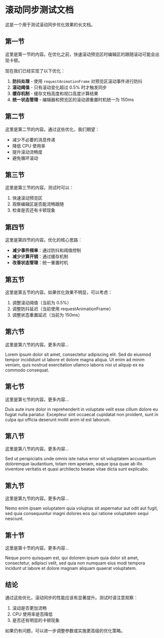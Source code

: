 # 滚动同步测试文档

这是一个用于测试滚动同步优化效果的长文档。

## 第一节

这里是第一节的内容。在优化之前，快速滚动预览区时编辑区的跟随滚动可能会出现卡顿。

现在我们已经实现了以下优化：

1. **防抖处理** - 使用 `requestAnimationFrame` 对预览区滚动事件进行防抖
2. **滚动阈值** - 只有滚动变化超过 0.5% 时才触发同步
3. **缓存机制** - 缓存文档高度和视口高度计算结果
4. **统一状态管理** - 编辑器和预览区的滚动源重置时机统一为 150ms

## 第二节

这里是第二节的内容。通过这些优化，我们期望：

- 减少不必要的消息传递
- 降低 CPU 使用率
- 提升滚动流畅度
- 避免循环滚动

## 第三节

这里是第三节的内容。测试时可以：

1. 快速滚动预览区
2. 观察编辑区是否能流畅跟随
3. 检查是否还有卡顿现象

## 第四节

这里是第四节的内容。优化的核心思路：

- **减少事件频率**：通过防抖和阈值控制
- **减少计算开销**：通过缓存机制
- **改善状态管理**：统一重置时机

## 第五节

这里是第五节的内容。如果优化效果不明显，可以考虑：

1. 调整滚动阈值（当前为 0.5%）
2. 调整防抖延迟（当前使用 requestAnimationFrame）
3. 调整状态重置延迟（当前为 150ms）

## 第六节

这里是第六节的内容。更多内容...

Lorem ipsum dolor sit amet, consectetur adipiscing elit. Sed do eiusmod tempor incididunt ut labore et dolore magna aliqua. Ut enim ad minim veniam, quis nostrud exercitation ullamco laboris nisi ut aliquip ex ea commodo consequat.

## 第七节

这里是第七节的内容。更多内容...

Duis aute irure dolor in reprehenderit in voluptate velit esse cillum dolore eu fugiat nulla pariatur. Excepteur sint occaecat cupidatat non proident, sunt in culpa qui officia deserunt mollit anim id est laborum.

## 第八节

这里是第八节的内容。更多内容...

Sed ut perspiciatis unde omnis iste natus error sit voluptatem accusantium doloremque laudantium, totam rem aperiam, eaque ipsa quae ab illo inventore veritatis et quasi architecto beatae vitae dicta sunt explicabo.

## 第九节

这里是第九节的内容。更多内容...

Nemo enim ipsam voluptatem quia voluptas sit aspernatur aut odit aut fugit, sed quia consequuntur magni dolores eos qui ratione voluptatem sequi nesciunt.

## 第十节

这里是第十节的内容。更多内容...

Neque porro quisquam est, qui dolorem ipsum quia dolor sit amet, consectetur, adipisci velit, sed quia non numquam eius modi tempora incidunt ut labore et dolore magnam aliquam quaerat voluptatem.

## 结论

通过这些优化，滚动同步的性能应该有显著提升。测试时请注意观察：

1. 滚动是否更加流畅
2. CPU 使用率是否降低
3. 是否还有明显的卡顿现象

如果仍有问题，可以进一步调整参数或实施更高级的优化策略。
